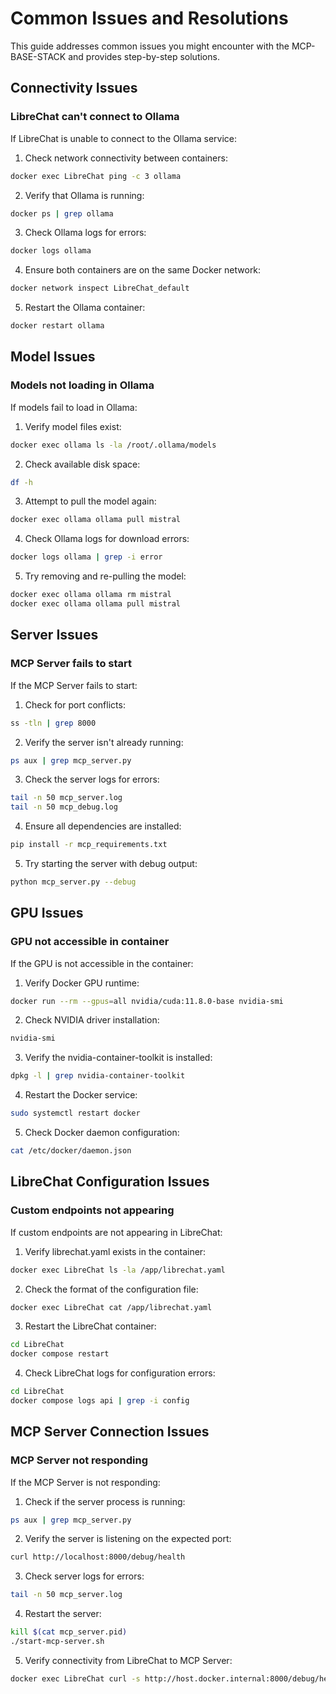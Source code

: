 # Common Issues and Resolutions

This guide addresses common issues you might encounter with the MCP-BASE-STACK and provides step-by-step solutions.

## Connectivity Issues

### LibreChat can't connect to Ollama

If LibreChat is unable to connect to the Ollama service:

1. Check network connectivity between containers:

```bash
docker exec LibreChat ping -c 3 ollama
```

2. Verify that Ollama is running:

```bash
docker ps | grep ollama
```

3. Check Ollama logs for errors:

```bash
docker logs ollama
```

4. Ensure both containers are on the same Docker network:

```bash
docker network inspect LibreChat_default
```

5. Restart the Ollama container:

```bash
docker restart ollama
```

## Model Issues

### Models not loading in Ollama

If models fail to load in Ollama:

1. Verify model files exist:

```bash
docker exec ollama ls -la /root/.ollama/models
```

2. Check available disk space:

```bash
df -h
```

3. Attempt to pull the model again:

```bash
docker exec ollama ollama pull mistral
```

4. Check Ollama logs for download errors:

```bash
docker logs ollama | grep -i error
```

5. Try removing and re-pulling the model:

```bash
docker exec ollama ollama rm mistral
docker exec ollama ollama pull mistral
```

## Server Issues

### MCP Server fails to start

If the MCP Server fails to start:

1. Check for port conflicts:

```bash
ss -tln | grep 8000
```

2. Verify the server isn't already running:

```bash
ps aux | grep mcp_server.py
```

3. Check the server logs for errors:

```bash
tail -n 50 mcp_server.log
tail -n 50 mcp_debug.log
```

4. Ensure all dependencies are installed:

```bash
pip install -r mcp_requirements.txt
```

5. Try starting the server with debug output:

```bash
python mcp_server.py --debug
```

## GPU Issues

### GPU not accessible in container

If the GPU is not accessible in the container:

1. Verify Docker GPU runtime:

```bash
docker run --rm --gpus=all nvidia/cuda:11.8.0-base nvidia-smi
```

2. Check NVIDIA driver installation:

```bash
nvidia-smi
```

3. Verify the nvidia-container-toolkit is installed:

```bash
dpkg -l | grep nvidia-container-toolkit
```

4. Restart the Docker service:

```bash
sudo systemctl restart docker
```

5. Check Docker daemon configuration:

```bash
cat /etc/docker/daemon.json
```

## LibreChat Configuration Issues

### Custom endpoints not appearing

If custom endpoints are not appearing in LibreChat:

1. Verify librechat.yaml exists in the container:

```bash
docker exec LibreChat ls -la /app/librechat.yaml
```

2. Check the format of the configuration file:

```bash
docker exec LibreChat cat /app/librechat.yaml
```

3. Restart the LibreChat container:

```bash
cd LibreChat
docker compose restart
```

4. Check LibreChat logs for configuration errors:

```bash
cd LibreChat
docker compose logs api | grep -i config
```

## MCP Server Connection Issues

### MCP Server not responding

If the MCP Server is not responding:

1. Check if the server process is running:

```bash
ps aux | grep mcp_server.py
```

2. Verify the server is listening on the expected port:

```bash
curl http://localhost:8000/debug/health
```

3. Check server logs for errors:

```bash
tail -n 50 mcp_server.log
```

4. Restart the server:

```bash
kill $(cat mcp_server.pid)
./start-mcp-server.sh
```

5. Verify connectivity from LibreChat to MCP Server:

```bash
docker exec LibreChat curl -s http://host.docker.internal:8000/debug/health